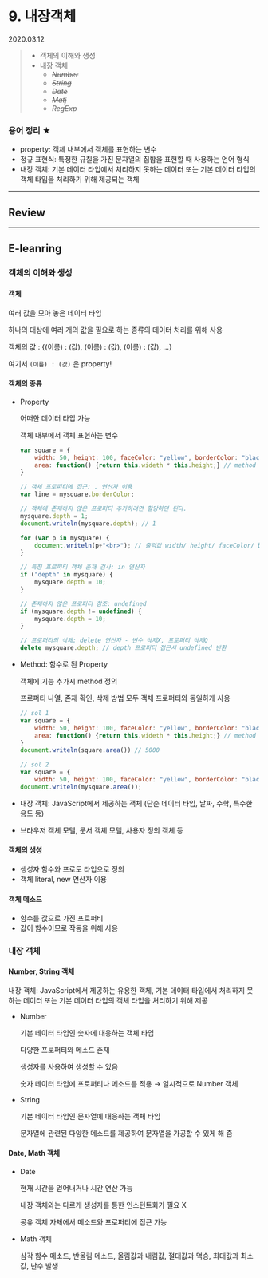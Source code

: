 # 9. 내장객체

2020.03.12

> - 객체의 이해와 생성
> - 내장 객체
>   - *~~Number~~*
>   - *~~String~~*
>   - *~~Date~~*
>   - *~~Matj~~*
>   - *~~RegExp~~*

### 용어 정리 ★

- property: 객체 내부에서 객체를 표현하는 변수
- 정규 표현식: 특정한 규칠을 가진 문자열의 집합을 표현할 때 사용하는 언어 형식
- 내장 객체: 기본 데이터 타입에서 처리하지 못하는 데이터 또는 기본 데이터 타입의 객체 타입을 처리하기 위해 제공되는 객체

---

## Review



---

## E-leanring

### 객체의 이해와 생성

#### 객체

여러 값을 모아 놓은 데이터 타입

하나의 대상에 여러 개의 값을 필요로 하는 종류의 데이터 처리를 위해 사용

객체의 값 : {(이름) : (값), (이름) : (값), (이름) : (값), ...} 

여기서 `(이름) : (값)` 은 property!

#### 객체의 종류

- Property

  어떠한 데이터 타입 가능

  객체 내부에서 객체 표현하는 변수

  ```javascript
  var square = {
      width: 50, height: 100, faceColor: "yellow", borderColor: "black", // 여기까진 property
      area: function() {return this.wideth * this.height;} // method
  }
  
  // 객체 프로퍼티에 접근: . 연산자 이용
  var line = mysquare.borderColor;
  
  // 객체에 존재하지 않은 프로퍼티 추가하려면 할당하면 된다.
  mysquare.depth = 1;
  document.writeln(mysquare.depth); // 1
  
  for (var p in mysquare) {
      document.writeln(p+"<br>"); // 출력값 width/ height/ faceColor/ borderColor/ position/ depth
  }
  
  // 특정 프로퍼티 객체 존재 검사: in 연산자
  if ("depth" in mysquare) {
      mysquare.depth = 10;
  }
  
  // 존재하지 않은 프로퍼티 참조: undefined
  if (mysquare.depth != undefined) {
      mysquare.depth = 10;
  }
  
  // 프로퍼티의 삭제: delete 연산자 - 변수 삭제X, 프로퍼티 삭제O
  delete mysquare.depth; // depth 프로퍼티 접근시 undefined 반환
  ```

- Method: 함수로 된 Property

  객체에 기능 추가시 method 정의

  프로퍼티 나열, 존재 확인, 삭제 방법 모두 객체 프로퍼티와 동일하게 사용

  ```javascript
  // sol 1
  var square = {
      width: 50, height: 100, faceColor: "yellow", borderColor: "black", // 여기까진 property
      area: function() {return this.wideth * this.height;} // method
  }
  document.writeln(square.area()) // 5000
  
  // sol 2
  var square = {
      width: 50, height: 100, faceColor: "yellow", borderColor: "black", area: function() {return this.wideth * this.height;}}
  document.writeln(mysquare.area());
  ```

- 내장 객체:  JavaScript에서 제공하는 객체 (단순 데이터 타입, 날짜, 수학, 특수한 용도 등)
- 브라우저 객체 모델, 문서 객체 모델, 사용자 정의 객체 등

#### 객체의 생성

- 생성자 함수와 프로토 타입으로 정의
- 객체 literal, new 연산자 이용

#### 객체 메소드

- 함수를 값으로 가진 프로퍼티
- 값이 함수이므로 작동을 위해 사용

### 내장 객체

#### Number, String 객체

내장 객체: JavaScript에서 제공하는 유용한 객체, 기본 데이터 타입에서 처리하지 못하는 데이터 또는 기본 데이터 타입의 객체 타입을 처리하기 위해 제공

- Number

  기본 데이터 타입인 숫자에 대응하는 객체 타입

  다양한 프로퍼티와 메소드 존재

  생성자를 사용하여 생성할 수 있음

  숫자 데이터 타입에 프로퍼티나 메소드를 적용 → 일시적으로 Number 객체  

- String

  기본 데이터 타입인 문자열에 대응하는 객체 타입

  문자열에 관련된 다양한 메소드를 제공하여 문자열을 가공할 수 있게 해 줌

#### Date, Math 객체

- Date

  현재 시간을 얻어내거나 시간 연산 가능

  내장 객체와는 다르게 생성자를 통한 인스턴트화가 필요 X

  공유 객체 자체에서 메소드와 프로퍼티에 접근 가능

- Math 객체

  삼각 함수 메소드, 반올림 메소드, 올림값과 내림값, 절대값과 멱승, 최대값과 최소값, 난수 발생